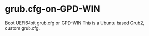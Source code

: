 # grub.cfg-on-GPD-WIN
Boot UEFI64bit grub.cfg on GPD-WIN
This is a Ubuntu based Grub2, custom grub.cfg.
